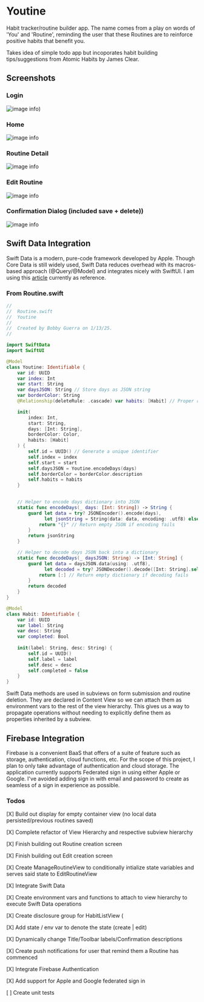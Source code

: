 #  Youtine

Habit tracker/routine builder app. The name comes from a play on
words of 'You' and 'Routine', reminding the user that these Routines
are to reinforce positive habits that benefit you.

Takes idea of simple todo app but incoporates habit
building tips/suggestions from Atomic Habits by James Clear.


## Screenshots

### Login
![image info](./Images/login.png "Youtine Login Page"))

### Home
![image info](./Images/home_page.png "Youtine Home Page")

### Routine Detail
![image info](./Images/routine_detail.png "Routine Detail Page")

### Edit Routine
![image info](./Images/edit_routine.png "Edit Routine Page")

### Confirmation Dialog (included save + delete))
![image info](./Images/dialog.png "Confirmation Dialog")

## Swift Data Integration
Swift Data is a modern, pure-code framework developed by Apple. Though Core Data
is still widely used, Swift Data reduces overhead with its macros-based approach (@Query/@Model) and
integrates nicely with SwiftUI. I am using this [article](https://www.hackingwithswift.com/articles/263/build-your-first-app-with-swiftui-and-swiftdata) currently as reference.

### From Routine.swift
```Swift
//
//  Routine.swift
//  Youtine
//
//  Created by Bobby Guerra on 1/13/25.
//

import SwiftData
import SwiftUI

@Model
class Youtine: Identifiable {
    var id: UUID
    var index: Int
    var start: String
    var daysJSON: String // Store days as JSON string
    var borderColor: String
    @Relationship(deleteRule: .cascade) var habits: [Habit] // Proper relationship

    init(
        index: Int,
        start: String,
        days: [Int: String],
        borderColor: Color,
        habits: [Habit]
    ) {
        self.id = UUID() // Generate a unique identifier
        self.index = index
        self.start = start
        self.daysJSON = Youtine.encodeDays(days)
        self.borderColor = borderColor.description
        self.habits = habits
    }
    

    // Helper to encode days dictionary into JSON
    static func encodeDays(_ days: [Int: String]) -> String {
        guard let data = try? JSONEncoder().encode(days),
              let jsonString = String(data: data, encoding: .utf8) else {
            return "{}" // Return empty JSON if encoding fails
        }
        return jsonString
    }

    // Helper to decode days JSON back into a dictionary
    static func decodeDays(_ daysJSON: String) -> [Int: String] {
        guard let data = daysJSON.data(using: .utf8),
              let decoded = try? JSONDecoder().decode([Int: String].self, from: data) else {
            return [:] // Return empty dictionary if decoding fails
        }
        return decoded
    }
}

@Model
class Habit: Identifiable {
    var id: UUID
    var label: String
    var desc: String
    var completed: Bool
    
    init(label: String, desc: String) {
        self.id = UUID()
        self.label = label
        self.desc = desc
        self.completed = false
    }
}

```
Swift Data methods are used in subviews on form submission and routine deletion. They are declared in Content View so we can attach them as environment vars to the rest of the view hierarchy. 
This gives us a way to propagate operations without needing to explicitly define them as properties inherited by a subview. 

## Firebase Integration
Firebase is a convenient BaaS that offers of a suite of feature such as storage, authentication, cloud functions, etc. For the scope of this project,
I plan to only take advantage of authentication and cloud storage. The application currently supports Federated sign in using either Apple or Google.
I've avoided adding sign in with email and password to create as seamless of a sign in experience as possible.

                                                      
### Todos
[X] Build out display for empty container view (no local data persisted/previous routines saved)

[X] Complete refactor of View Hierarchy and respective subview hierarchy

[X] Finish building out Routine creation screen

[X] Finish building out Edit creation screen

[X] Create ManageRoutineView to conditionally intialize state variables and serves said state to EditRoutineView

[X] Integrate Swift Data

[X] Create environment vars and functions to attach to view hierarchy to execute Swift Data operations

[X] Create disclosure group for HabitListView (

[X] Add state / env var to denote the state (create | edit)

[X] Dynamically change Title/Toolbar labels/Confirmation descriptions

[X] Create push notifications for user that remind them a Routine has commenced

[X] Integrate Firebase Authentication

[X] Add support for Apple and Google federated sign in

[ ] Create unit tests

